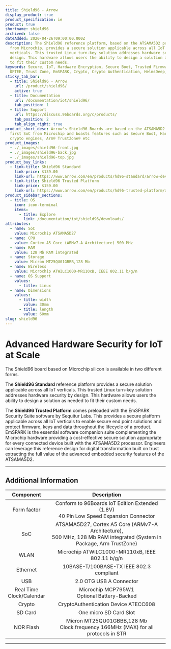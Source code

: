```yaml
---
title: Shield96 - Arrow
display_product: true
product_specification: ie
product: true
shortname: shield96
archived: false
dateAdded: 2020-04-26T09:00:00.000Z
description: The Shield96 reference platform, based on the ATSAMA5D2 processor
  from Microchip, provides a secure solution applicable across all IoT
  verticals. This trusted Linux turn-key solution addresses hardware security by
  design. This hardware allows users the ability to design a solution as needed
  to fit their custom needs.
keywords: Secure, IoT, Hardware Encryption, Secure Boot, Trusted Firmware,
  OPTEE, Trust Zone, EmSPARK, Crypto, Crypto Authentication, HelmsDeep, Shield96
sticky_tab_bar:
  - title: Shield96 - Arrow
    url: /product/shield96/
    active: true
  - title: Documentation
    url: /documentation/iot/shield96/
    tab_position: 1
  - title: Support
    url: https://discuss.96boards.org/c/products/
    tab_position: 2
    tab_align_right: true
product_short_desc: Arrow's Shield96 Boards are based on the ATSAMA5D2 Security
  first SoC from Microchip and boasts features such as Secure Boot, Hardware
  crypto engines, Arm® TrustZone® etc
product_images:
  - ./_images/shield96-front.jpg
  - ./_images/shield96-back.jpg
  - ./_images/shield96-top.jpg
product_buy_links:
  - link-title: Shield96 Standard
    link-price: $139.00
    link-url: https://www.arrow.com/en/products/hd96-standard/arrow-development-tools
  - link-title: Shield96 Trusted Platform
    link-price: $159.00
    link-url: https://www.arrow.com/en/products/hd96-trusted-platform/arrow-development-tools
product_sidebar_sections:
  - title: OS
    icon: icon-terminal
    items:
      - title: Explore
        link: /documentation/iot/shield96/downloads/
attributes:
  - name: SoC
    value: Microchip ATSAMA5D27
  - name: CPU
    value: Cortex A5 Core (ARMv7-A Architecture) 500 MHz
  - name: RAM
    value: 128 Mb RAM integrated
  - name: Storage
    value: Micron MT25QU01GBBB,128 Mb
  - name: Wireless
    value: Microchip ATWILC1000-MR110xB, IEEE 802.11 b/g/n
  - name: OS Support
    values:
      - title: Linux
  - name: Dimensions
    values:
      - title: width
        value: 30mm
      - title: length
        value: 60mm
slug: shield96
---
```


# Advanced Hardware Security for IoT at Scale

The Shield96 board based on Microchip silicon is available in two different forms.

The **Shield96 Standard** reference platform provides a secure solution applicable across all IoT verticals. This trusted Linux turn-key solution addresses hardware security by design. This hardware allows users the ability to design a solution as needed to fit their custom needs.

The **Shield96 Trusted Platform** comes preloaded with the EmSPARK Security Suite software by Sequitur Labs. This provides a secure platform applicable across all IoT verticals to enable secure end point solutions and protect firmware, keys and data throughout the lifecycle of a product. EmSPARK is the essential software companion suite complementing the Microchip hardware providing a cost-effective secure solution appropriate for every connected device built with the ATSAMA5D2 processor. Engineers can leverage this reference design for digital transformation built on trust extracting the full value of the advanced embedded security features of the ATSAMA5D2.

***

## Additional Information



| Component | Description |
|:---------:|:-----------:|
| Form factor | Conform to 96Boards IoT Edition Extended (1.8V)<br>40 Pin Low Speed Expansion Connector |
| SoC | ATSAMA5D27, Cortex A5 Core (ARMv7-A Architecture),<br>500 MHz, 128 Mb RAM integrated (System in Package, Arm TrustZone) |
| WLAN | Microchip ATWILC1000-MR110xB, IEEE 802.11 b/g/n |
| Ethernet | 10BASE-T/100BASE-TX IEEE 802.3 compliant |
| USB | 2.0 OTG USB A Connector |
| Real Time<br>Clock/Calendar | Microchip MCP795W1<br>Optional Battery-Backed |
| Crypto | CryptoAuthentication Device ATECC608 |
| SD Card | One micro SD Card Slot |
| NOR Flash | Micron MT25QU01GBBB,128 Mb<br>Clock frequency 166MHz (MAX) for all protocols in STR |





***
